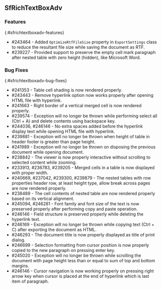 ## SfRichTextBoxAdv

### Features
{:#sfrichtextboxadv-features}
* \#243464 - Added `OptimizeRtfFileSize` property in `ExportSettings` class to reduce the resultant file size while saving the document as RTF.
* \#239227 - Provided support to preserve the empty cell mark paragraph after nested table with zero height (hidden), like Microsoft Word.

### Bug Fixes
{:#sfrichtextboxadv-bug-fixes}
* \#241353 - Table cell shading is now rendered properly.
* \#243443 - Remove hyperlink option now works properly after opening HTML file with hyperlink.
* \#241663 - Right border of a vertical merged cell is now rendered properly.
* \#239574 - Exception will no longer be thrown while performing select all (Ctrl + A) and delete contents using backspace key.
* \#244036, \#246146 - No extra spaces added before the hyperlink display text while opening HTML file with hyperlink.
* \#239881 - Exception will no longer be thrown when height of table in header footer is greater than page height.
* \#241989 - Exception will no longer be thrown on disposing the previous document while opening document.
* \#238842 - The viewer is now properly interactive without scrolling to selected content while zooming.
* \#233913, \#236783, \#239205 - Merged cells in a table is now displayed with proper width.
* \#240669, \#237042, \#239300, \#239879 - The nested tables with row properties header row, at least height type, allow break across pages are now rendered properly.
* \#238489 - The cell contents of nested table are now rendered properly based on its vertical alignment.
* \#245094, \#246281 - Font family and font size of the text is now preserved properly after performing copy and paste operation.
* \#246146 - Field structure is preserved properly while deleting the hyperlink text.
* \#246169 - Exception will no longer be thrown while copying text (Ctrl + C) after exporting the document as HTML.
* \#246293 - The document title is now properly displayed as title of print dialog.
* \#246699 - Selection formatting from cursor position is now properly copied to the new paragraph on pressing enter key.
* \#245020 - Exception will no longer be thrown while scrolling the document with page height less than or equal to sum of top and bottom margins.
* \#246146 - Cursor navigation is now working properly on pressing right arrow key when cursor is placed at the end of hyperlink which is last item of paragraph.